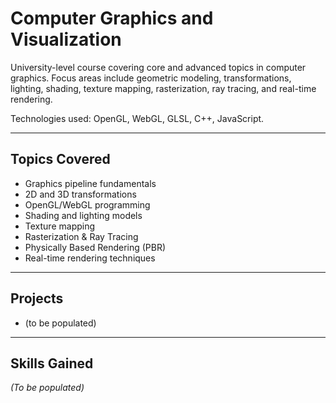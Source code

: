 # Computer Graphics and Visualization

University-level course covering core and advanced topics in computer graphics. Focus areas include geometric modeling, transformations, lighting, shading, texture mapping, rasterization, ray tracing, and real-time rendering.

Technologies used: OpenGL, WebGL, GLSL, C++, JavaScript.

---

## Topics Covered

- Graphics pipeline fundamentals  
- 2D and 3D transformations  
- OpenGL/WebGL programming  
- Shading and lighting models  
- Texture mapping  
- Rasterization & Ray Tracing  
- Physically Based Rendering (PBR)  
- Real-time rendering techniques  

---

## Projects

- (to be populated)

---

## Skills Gained

*(To be populated)*
